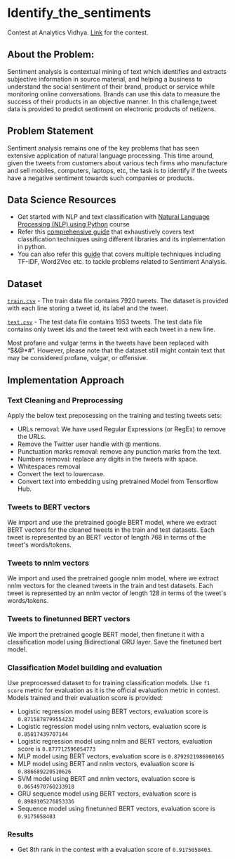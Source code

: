 Identify_the_sentiments
=======================

Contest at Analytics Vidhya. [Link](https://datahack.analyticsvidhya.com/contest/linguipedia-codefest-natural-language-processing-1/#About) for the contest.

## About the Problem:
Sentiment analysis is contextual mining of text which identifies and extracts subjective information in source material, and helping a business to understand the 
social sentiment of their brand, product or service while monitoring online conversations. Brands can use this data to measure the success of their products in 
an objective manner. In this challenge,tweet data is provided to predict sentiment on electronic products of netizens.

## Problem Statement
Sentiment analysis remains one of the key problems that has seen extensive application of natural language processing. 
This time around, given the tweets from customers about various tech firms who manufacture and sell mobiles, computers, laptops, etc, 
the task is to identify if the tweets have a negative sentiment towards such companies or products.


## Data Science Resources
* Get started with NLP and text classification with [Natural Language Processing (NLP) using Python](https://trainings.analyticsvidhya.com/courses/course-v1:AnalyticsVidhya+NLP101+2018_T1/about?utm_source=practice_problem_Identify_The_Sentiments&utm_medium=Datahack) 
 course
* Refer this [comprehensive guide](https://www.analyticsvidhya.com/blog/2018/11/tutorial-text-classification-ulmfit-fastai-library/) 
  that exhaustively covers text classification techniques using different libraries and its implementation in python.
* You can also refer this [guide](https://www.analyticsvidhya.com/blog/2018/07/hands-on-sentiment-analysis-dataset-python/) 
  that covers multiple techniques including TF-IDF, Word2Vec etc. to tackle problems related to Sentiment Analysis.
  
## Dataset
[`train.csv`](https://datahack.analyticsvidhya.com/contest/linguipedia-codefest-natural-language-processing-1/download/train-file) -  The train data file 
contains 7920 tweets. The dataset is provided with each line storing a tweet id, its label and the tweet.

[`test.csv`](https://datahack.analyticsvidhya.com/contest/linguipedia-codefest-natural-language-processing-1/download/test-file) - The test data file 
contains 1953 tweets. The test data file contains only tweet ids and the tweet text with each tweet in a new line.

Most profane and vulgar terms in the tweets have been replaced with “$&@*#”. 
However, please note that the dataset still might contain text that may be considered profane, vulgar, or offensive.


## Implementation Approach

### Text Cleaning and Preprocessing
Apply the below text preposessing on the training and testing tweets sets:

* URLs removal: We have used Regular Expressions (or RegEx) to remove the URLs.
* Remove the Twitter user handle with @ mentions.
* Punctuation marks removal: remove any punction marks from the text.
* Numbers removal: replace any digits in the tweets with space.
* Whitespaces removal
* Convert the text to lowercase.
* Convert text into embedding using pretrained Model from Tensorflow Hub.

### Tweets to BERT vectors
We import and use the pretrained google BERT model, where we extract BERT vectors for the cleaned tweets in the train and test datasets. Each tweet is represented by an BERT vector of length 768 in terms of the tweet's words/tokens.

### Tweets to nnlm vectors
We import and used the pretrained google nnlm model, where we extract nnlm vectors for the cleaned tweets in the train and test datasets. Each tweet is represented by an nnlm vector of length 128 in terms of the tweet's words/tokens.

### Tweets to finetunned BERT vectors
We import the pretrained google BERT model, then finetune it with a classification model using Bidirectional GRU layer. Save the finetuned bert model.

### Classification Model building and evaluation
Use preprocessed dataset to for training classification models. Use `f1 score` metric for evaluation as it is the official evaluation metric in contest. Models trained and their evaluation score is provided:
* Logistic regression model using BERT vectors, evaluation score is `0.8715878799554232`
* Logistic regression model using nnlm vectors, evaluation score is `0.85817439707144`
* Logistic regression model using nnlm and BERT vectors, evaluation score is `0.877712596054773`
* MLP model using BERT vectors, evaluation score is `0.8792921986900165`
* MLP model using BERT and nnlm vectors, evaluation score is `0.886689220510626`
* SVM model using BERT and nnlm vectors, evaluation score is `0.8654970760233918`
* GRU sequence model using BERT vectors, evaluation score is `0.8989105276853336`
* Sequence model using finetunned BERT vectors, evaluation score is `0.9175058403`

### Results
* Get 8th rank in the contest with a evaluation score of `0.9175058403`.

